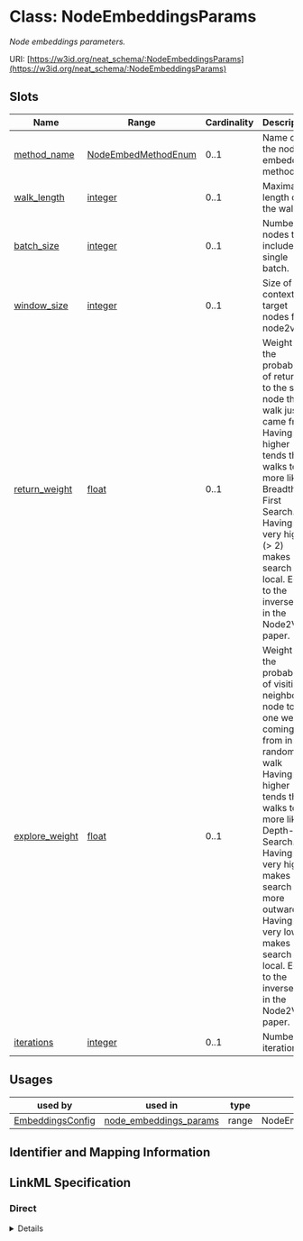 # Class: NodeEmbeddingsParams
_Node embeddings parameters._





URI: [https://w3id.org/neat_schema/:NodeEmbeddingsParams](https://w3id.org/neat_schema/:NodeEmbeddingsParams)



<!-- no inheritance hierarchy -->



## Slots

| Name | Range | Cardinality | Description  | Info |
| ---  | --- | --- | --- | --- |
| [method_name](method_name.md) | [NodeEmbedMethodEnum](NodeEmbedMethodEnum.md) | 0..1 | Name of the node embedding method.  | . |
| [walk_length](walk_length.md) | [integer](integer.md) | 0..1 | Maximal length of the walks.  | . |
| [batch_size](batch_size.md) | [integer](integer.md) | 0..1 | Number of nodes to include in a single batch.  | . |
| [window_size](window_size.md) | [integer](integer.md) | 0..1 | Size of the context and target nodes for node2vec.  | . |
| [return_weight](return_weight.md) | [float](float.md) | 0..1 | Weight on the probability of returning to the same node the walk just came from Having this higher tends the walks to be more like a Breadth-First Search. Having this very high  (> 2) makes search very local. Equal to the inverse of p in the Node2Vec paper.  | . |
| [explore_weight](explore_weight.md) | [float](float.md) | 0..1 | Weight on the probability of visiting a neighbor node to the one we're coming from in the random walk Having this higher tends the walks to be more like a Depth-First Search. Having this very high makes search more outward. Having this very low makes search very local. Equal to the inverse of q in the Node2Vec paper.  | . |
| [iterations](iterations.md) | [integer](integer.md) | 0..1 | Number of iterations.  | . |


## Usages


| used by | used in | type | used |
| ---  | --- | --- | --- |
| [EmbeddingsConfig](EmbeddingsConfig.md) | [node_embeddings_params](node_embeddings_params.md) | range | NodeEmbeddingsParams |



## Identifier and Mapping Information









## LinkML Specification

<!-- TODO: investigate https://stackoverflow.com/questions/37606292/how-to-create-tabbed-code-blocks-in-mkdocs-or-sphinx -->

### Direct

<details>
```yaml
name: NodeEmbeddingsParams
description: Node embeddings parameters.
from_schema: https://w3id.org/neat_schema
attributes:
  method_name:
    name: method_name
    description: Name of the node embedding method.
    from_schema: https://w3id.org/neat_schema
    range: node_embed_method_enum
  walk_length:
    name: walk_length
    description: Maximal length of the walks.
    from_schema: https://w3id.org/neat_schema
    range: integer
  batch_size:
    name: batch_size
    description: Number of nodes to include in a single batch.
    from_schema: https://w3id.org/neat_schema
    range: integer
  window_size:
    name: window_size
    description: Size of the context and target nodes for node2vec.
    from_schema: https://w3id.org/neat_schema
    range: integer
  return_weight:
    name: return_weight
    description: Weight on the probability of returning to the same node the walk
      just came from Having this higher tends the walks to be more like a Breadth-First
      Search. Having this very high  (> 2) makes search very local. Equal to the inverse
      of p in the Node2Vec paper.
    from_schema: https://w3id.org/neat_schema
    range: float
  explore_weight:
    name: explore_weight
    description: Weight on the probability of visiting a neighbor node to the one
      we're coming from in the random walk Having this higher tends the walks to be
      more like a Depth-First Search. Having this very high makes search more outward.
      Having this very low makes search very local. Equal to the inverse of q in the
      Node2Vec paper.
    from_schema: https://w3id.org/neat_schema
    range: float
  iterations:
    name: iterations
    description: Number of iterations.
    from_schema: https://w3id.org/neat_schema
    range: integer

```
</details>

### Induced

<details>
```yaml
name: NodeEmbeddingsParams
description: Node embeddings parameters.
from_schema: https://w3id.org/neat_schema
attributes:
  method_name:
    name: method_name
    description: Name of the node embedding method.
    from_schema: https://w3id.org/neat_schema
    alias: method_name
    owner: NodeEmbeddingsParams
    range: node_embed_method_enum
  walk_length:
    name: walk_length
    description: Maximal length of the walks.
    from_schema: https://w3id.org/neat_schema
    alias: walk_length
    owner: NodeEmbeddingsParams
    range: integer
  batch_size:
    name: batch_size
    description: Number of nodes to include in a single batch.
    from_schema: https://w3id.org/neat_schema
    alias: batch_size
    owner: NodeEmbeddingsParams
    range: integer
  window_size:
    name: window_size
    description: Size of the context and target nodes for node2vec.
    from_schema: https://w3id.org/neat_schema
    alias: window_size
    owner: NodeEmbeddingsParams
    range: integer
  return_weight:
    name: return_weight
    description: Weight on the probability of returning to the same node the walk
      just came from Having this higher tends the walks to be more like a Breadth-First
      Search. Having this very high  (> 2) makes search very local. Equal to the inverse
      of p in the Node2Vec paper.
    from_schema: https://w3id.org/neat_schema
    alias: return_weight
    owner: NodeEmbeddingsParams
    range: float
  explore_weight:
    name: explore_weight
    description: Weight on the probability of visiting a neighbor node to the one
      we're coming from in the random walk Having this higher tends the walks to be
      more like a Depth-First Search. Having this very high makes search more outward.
      Having this very low makes search very local. Equal to the inverse of q in the
      Node2Vec paper.
    from_schema: https://w3id.org/neat_schema
    alias: explore_weight
    owner: NodeEmbeddingsParams
    range: float
  iterations:
    name: iterations
    description: Number of iterations.
    from_schema: https://w3id.org/neat_schema
    alias: iterations
    owner: NodeEmbeddingsParams
    range: integer

```
</details>
